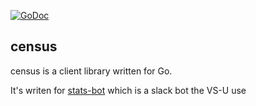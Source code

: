 [![GoDoc](https://godoc.org/github.com/THUNDERGROOVE/census?status.svg)](http://godoc.org/github.com/THUNDERGROOVE/census)
## census

census is a client library written for Go.  

It's writen for [stats-bot](http://github.com/THUNDERGROOVE/stats-bot) which is a slack bot the VS-U use
